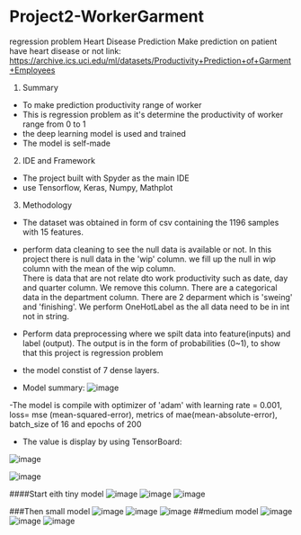 # Project2-WorkerGarment
 regression problem
Heart Disease Prediction
 Make prediction on patient have heart disease or not
 link: https://archive.ics.uci.edu/ml/datasets/Productivity+Prediction+of+Garment+Employees
 
 
 1. Summary
 - To make prediction productivity range of worker
 - This is regression problem as it's determine the productivity of worker range from 0 to 1
 - the deep learning model is used and trained
 - The model is self-made

2. IDE and Framework
- The project built with Spyder as the main IDE
- use Tensorflow, Keras, Numpy, Mathplot

3. Methodology
- The dataset was obtained in form of csv containing the 1196 samples with 15 features.
- perform data cleaning to see the null data is available or not. In this project there
  is null data in the 'wip' column. we fill up the null in wip column with the mean of the wip column.  
  There is data that are not relate dto work productivity such as date, day and quarter column. We remove this column.
  There are a categorical data in the department column. There are 2 deparment which is 'sweing' and 'finishing'. We perform OneHotLabel as the all data need to be in   int not in string.
  
- Perform data preprocessing where we spilt data into feature(inputs) and label (output). The output is in the form of probabilities (0~1), to show that this project     is regression problem
- the model constist of 7 dense layers. 
- Model summary:
![image](https://user-images.githubusercontent.com/73817610/174978773-e3b2c535-f39d-4386-80c3-79c30b793f9a.png)

-The model is compile with optimizer of 'adam' with learning rate = 0.001, loss= mse (mean-squared-error), metrics of mae(mean-absolute-error), batch_size of 16 and epochs of 200
- The value is display by using TensorBoard:

![image](https://user-images.githubusercontent.com/73817610/174979469-16ea0541-5e16-43fe-b7c2-0f25a075d550.png)


![image](https://user-images.githubusercontent.com/73817610/174979581-097b8d35-ec48-460d-9281-02121ef8349d.png)











####Start eith tiny model
![image](https://user-images.githubusercontent.com/73817610/175193619-f99b4852-2a1f-4e74-ae06-2cfa796170c3.png)
![image](https://user-images.githubusercontent.com/73817610/175193927-63c50ffa-2fbd-46b2-bee7-9b6bd5caafb4.png)
![image](https://user-images.githubusercontent.com/73817610/175194007-656ad73f-ffc3-43b9-ae98-56092d8073dd.png)

###Then small model
![image](https://user-images.githubusercontent.com/73817610/175194178-972c7e45-a779-4847-8e1d-144fdf46bb95.png)
![image](https://user-images.githubusercontent.com/73817610/175194265-cd532d8b-ec4c-4e49-8b97-ecf3034d9dcb.png)
![image](https://user-images.githubusercontent.com/73817610/175194390-72d533a3-02d2-4a9b-a85b-9908b078ff50.png)
##medium model
![image](https://user-images.githubusercontent.com/73817610/175194591-a89df7fa-b0c4-4157-b0a0-52f3578c585b.png)
![image](https://user-images.githubusercontent.com/73817610/175194661-d1e0fcf5-93c8-4a58-a894-3dcdb126cc7f.png)
![image](https://user-images.githubusercontent.com/73817610/175194795-80af2829-c8e5-4520-bac2-9abfa31ce484.png)





